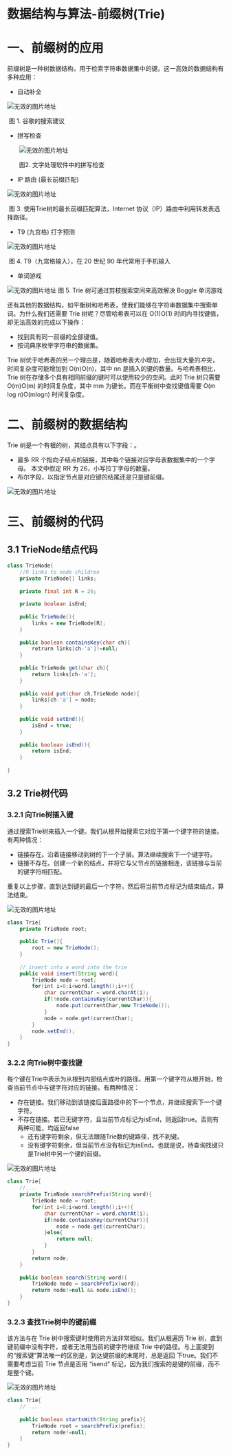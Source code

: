 # 数据结构与算法-前缀树(Trie)

# 一、前缀树的应用

前缀树是一种树数据结构，用于检索字符串数据集中的键。这一高效的数据结构有多种应用：

- 自动补全

![无效的图片地址](./imgs_vector/05/1.jpg)


​																												图 1. 谷歌的搜索建议

- 拼写检查

  ​	![无效的图片地址](./imgs_vector/05/2.jpg)

  ​							图2. 文字处理软件中的拼写检查

- IP 路由 (最长前缀匹配)

![无效的图片地址](./imgs_vector/05/3.jpg)						

​															图 3. 使用Trie树的最长前缀匹配算法，Internet 协议（IP）路由中利用转发表选择路径。

- T9 (九宫格) 打字预测

![无效的图片地址](./imgs_vector/05/4.jpg)

​																				图 4. T9（九宫格输入），在 20 世纪 90 年代常用于手机输入

- 单词游戏


![无效的图片地址](./imgs_vector/05/5.jpg)			图 5. Trie 树可通过剪枝搜索空间来高效解决 Boggle 单词游戏

还有其他的数据结构，如平衡树和哈希表，使我们能够在字符串数据集中搜索单词。为什么我们还需要 Trie 树呢？尽管哈希表可以在 O(1)O(1) 时间内寻找键值，却无法高效的完成以下操作：

- 找到具有同一前缀的全部键值。
- 按词典序枚举字符串的数据集。



Trie 树优于哈希表的另一个理由是，随着哈希表大小增加，会出现大量的冲突，时间复杂度可能增加到 O(n)O(n)，其中 nn 是插入的键的数量。与哈希表相比，Trie 树在存储多个具有相同前缀的键时可以使用较少的空间。此时 Trie 树只需要 O(m)O(m) 的时间复杂度，其中 mm 为键长。而在平衡树中查找键值需要 O(m log n)O(mlogn) 时间复杂度。



# 二、前缀树的数据结构

Trie 树是一个有根的树，其结点具有以下字段：。

- 最多 RR 个指向子结点的链接，其中每个链接对应字母表数据集中的一个字母。
  本文中假定 RR 为 26，小写拉丁字母的数量。
- 布尔字段，以指定节点是对应键的结尾还是只是键前缀。

![无效的图片地址](./imgs_vector/05/6.jpg)

# 三、前缀树的代码

## 3.1 TrieNode结点代码

```java
class TrieNode{
    //R links to node children
    private TrieNode[] links;
    
    private final int R = 26;
    
    private boolean isEnd;
    
    public TrieNode(){
        links = new TrieNode[R];
    }
    
    public boolean containsKey(char ch){
        retrurn links[ch-'a']!=null;
    }
    
    public TrieNode get(char ch){
        return links[ch-'a'];
    }
    
    public void put(char ch,TrieNode node){
        links[ch-'a'] = node;
    }
    
    public void setEnd(){
        isEnd = true;
    }
    
    public boolean isEnd(){
        return isEnd;
    }
    
}
```



## 3.2 Trie树代码

### 3.2.1 向Trie树插入键

通过搜索Trie树来插入一个键。我们从根开始搜索它对应于第一个键字符的链接。有两种情况：

- 链接存在。沿着链接移动到树的下一个子层。算法继续搜索下一个键字符。
- 链接不存在。创建一个新的结点，并将它与父节点的链接相连，该链接与当前的键字符相匹配。

重复以上步骤，直到达到键的最后一个字符，然后将当前节点标记为结束结点，算法结束。

![无效的图片地址](./imgs_vector/05/7.jpg)



```java
class Trie{
    private TrieNode root;
    
    public Trie(){
        root = new TrieNode();
    }
    
    // insert into a word into the trie
    public void insert(String word){
        TrieNode node = root;
        for(int i=0;i<word.length();i++){
            char currentChar = word.charAt(i);
            if(!node.containsKey(currentChar)){
                node.put(currentChar,new TrieNode());
            }
            node = node.get(currentChar);
        }
        node.setEnd();
    }
}
```

### 3.2.2 向Trie树中查找键

每个键在Trie中表示为从根到内部结点或叶的路径。用第一个键字符从根开始，检查当前节点中与键字符对应的链接。有两种情况：

- 存在链接。我们移动到该链接后面路径中的下一个节点，并继续搜索下一个键字符。
- 不存在链接。若已无键字符，且当前节点标记为isEnd，则返回true。否则有两种可能，均返回false
  - 还有键字符剩余，但无法跟随Trie数的键路径，找不到键。
  - 没有键字符剩余，但当前节点没有标记为isEnd。也就是说，待查询找键只是Trie树中另一个键的前缀。



![无效的图片地址](./imgs_vector/05/8.jpg)



```java
class Trie{
    //....
    private TrieNode searchPrefix(String word){
        TrieNode node = root;
        for(int i=0;i<word.length();i++){
            char currentChar = word.charAt(i);
            if(node.containsKey(currentChar)){
                node = node.get(currentChar);
            }else{
                return null;
            }
        }
        return node;
    }
    
    public boolean search(String word){
        TrieNode node = searchPrefix(word);
        return node!=null && node.isEnd();
    }
}
```

### 3.2.3 查找Trie树中的键前缀

该方法与在 Trie 树中搜索键时使用的方法非常相似。我们从根遍历 Trie 树，直到键前缀中没有字符，或者无法用当前的键字符继续 Trie 中的路径。与上面提到的“搜索键”算法唯一的区别是，到达键前缀的末尾时，总是返回 下true。我们不需要考虑当前 Trie 节点是否用 “isend” 标记，因为我们搜索的是键的前缀，而不是整个键。

![无效的图片地址](./imgs_vector/05/9.jpg)

```java
class Trie{
    // ...
    
    public boolean startsWith(String prefix){
        TrieNode root = searchPrefix(prefix);
        return node!=null;
    }
}
```

